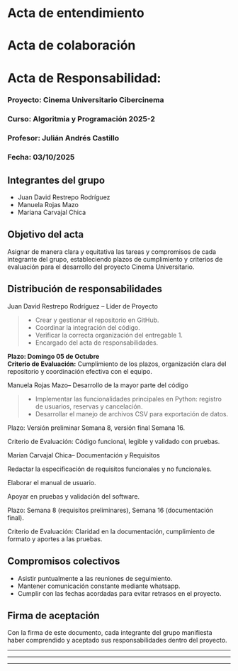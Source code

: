 # Acta de entendimiento



# Acta de colaboración




# Acta de Responsabilidad:  

### Proyecto: Cinema Universitario Cibercinema
### Curso: Algoritmia y Programación  2025-2
### Profesor: Julián Andrés Castillo
### Fecha: 03/10/2025

## Integrantes del grupo

* Juan David Restrepo Rodríguez
* Manuela Rojas Mazo
* Mariana Carvajal Chica
  
## Objetivo del acta

Asignar de manera clara y equitativa las tareas y compromisos de cada integrante del grupo, estableciendo plazos de cumplimiento y criterios de evaluación para el desarrollo del proyecto Cinema Universitario.

## Distribución de responsabilidades

Juan David Restrepo Rodríguez – Líder de Proyecto 

>* Crear y gestionar el repositorio en GitHub.
>* Coordinar la integración del código.
>* Verificar la correcta organización del entregable 1.
>* Encargado del acta de responsabilidades.

**Plazo: Domingo 05 de Octubre**  
**Criterio de Evaluación:** Cumplimiento de los plazos, organización clara del repositorio y coordinación efectiva con el equipo.


Manuela Rojas Mazo– Desarrollo de la mayor parte del código

>* Implementar las funcionalidades principales en Python: registro de usuarios, reservas y cancelación.
>* Desarrollar el manejo de archivos CSV para exportación de datos.

Plazo: Versión preliminar Semana 8, versión final Semana 16.

Criterio de Evaluación: Código funcional, legible y validado con pruebas.

Marian Carvajal Chica– Documentación y Requisitos

Redactar la especificación de requisitos funcionales y no funcionales.

Elaborar el manual de usuario.

Apoyar en pruebas y validación del software.

Plazo: Semana 8 (requisitos preliminares), Semana 16 (documentación final).

Criterio de Evaluación: Claridad en la documentación, cumplimiento de formato y aportes a las pruebas.

## Compromisos colectivos

* Asistir puntualmente a las reuniones de seguimiento.
* Mantener comunicación constante mediante whatsapp.
* Cumplir con las fechas acordadas para evitar retrasos en el proyecto.

## Firma de aceptación

Con la firma de este documento, cada integrante del grupo manifiesta haber comprendido y aceptado sus responsabilidades dentro del proyecto.

___________________________ 

___________________________ 

___________________________ 


